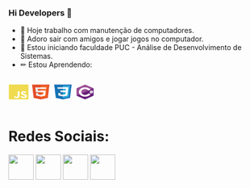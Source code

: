 ### Hi Developers 👋

- 🔭 Hoje trabalho com manutenção de computadores.
- 🌱 Adoro sair com amigos e jogar jogos no computador.
- 📖 Estou iniciando faculdade PUC - Análise de Desenvolvimento de Sistemas.
- ✏ Estou Aprendendo:


<div style="display: inline_block"><br>
  <img align="center" alt="Luiz-Js" height="30" width="40" src="https://raw.githubusercontent.com/devicons/devicon/master/icons/javascript/javascript-plain.svg">
  <img align="center" alt="Luiz-HTML" height="30" width="40" src="https://raw.githubusercontent.com/devicons/devicon/master/icons/html5/html5-original.svg">
  <img align="center" alt="Luiz-CSS" height="30" width="40" src="https://raw.githubusercontent.com/devicons/devicon/master/icons/css3/css3-original.svg">
  <img align="center" alt="Luiz-Csharp" height="30" width="40" src="https://raw.githubusercontent.com/devicons/devicon/master/icons/csharp/csharp-original.svg">
</div>

<br>

<h1>Redes Sociais:</h1>

<div> 
  <a href="https://github.com/lpereira22" target="_blank"><img src="https://cdn-icons-png.flaticon.com/128/3291/3291695.png" target="_blank" height="50" width="50"></a>
  <a href="https://www.instagram.com/luizgustavo.r.p/" target="_blank"><img src="https://cdn-icons-png.flaticon.com/128/1384/1384015.png" target="_blank" height="50" width="50"></a>
 	<a href="https://www.youtube.com/channel/UC_y5-DI_pz7ZR-8JPTJ5qTg"><img src="https://cdn-icons-png.flaticon.com/512/3669/3669688.png" target="_blank" height="50" width="50"></a>
  <a href="https://www.linkedin.com/in/gustavo-luiz-95b306181/" target="_blank"><img src="https://cdn-icons-png.flaticon.com/128/1384/1384014.png" target="_blank" height="50" width="50"></a> 
</div>
